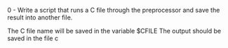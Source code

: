 0 - Write a script that runs a C file through the preprocessor and save the result into another file.

The C file name will be saved in the variable $CFILE
The output should be saved in the file c